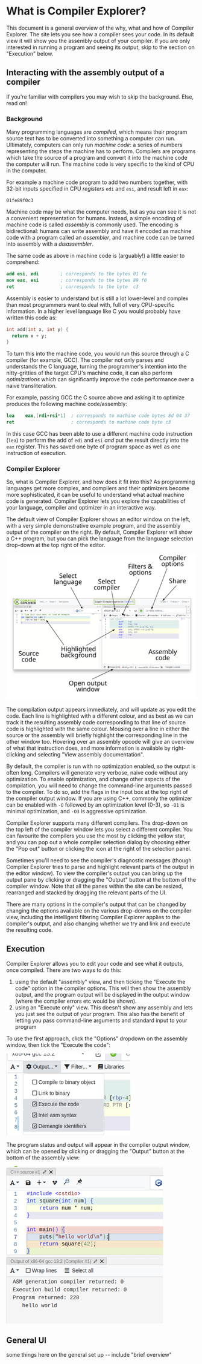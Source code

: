 # What is Compiler Explorer?

This document is a general overview of the why, what and how of Compiler Explorer. The site lets you see how a compiler
sees your code. In its default view it will show you the assembly output of your compiler. If you are only interested in
running a program and seeing its output, skip to the section on "Execution" below.

## Interacting with the assembly output of a compiler

If you're familiar with compilers you may wish to skip the background. Else, read on!

### Background

Many programming languages are _compiled_, which means their program source text has to be converted into something a
computer can run. Ultimately, computers can only run _machine code_: a series of numbers representing the steps the
machine has to perform. Compilers are programs which take the source of a program and convert it into the machine code
the computer will run. The machine code is very specific to the kind of CPU in the computer.

For example a machine code program to add two numbers together, with 32-bit inputs specified in CPU _registers_ `edi`
and `esi`, and result left in `eax`:

```
01fe89f0c3
```

Machine code may be what the computer needs, but as you can see it is not a convenient representation for humans.
Instead, a simple encoding of machine code is called _assembly_ is commonly used. The encoding is bidirectional: humans
can write assembly and have it encoded as machine code with a program called an _assembler_, and machine code can be
turned into assembly with a _disassembler_.

The same code as above in machine code is (arguably!) a little easier to comprehend:

```nasm
add esi, edi        ; corresponds to the bytes 01 fe
mov eax, esi        ; corresponds to the bytes 89 f0
ret                 ; corresponds to the byte  c3
```

Assembly is easier to understand but is still a lot lower-level and complex than most programmers want to deal with,
full of very CPU-specific information. In a higher level language like C you would probably have written this code as:

```c
int add(int x, int y) {
  return x + y;
}
```

To turn this into the machine code, you would run this source through a C compiler (for example, GCC). The compiler not
only parses and understands the C language, turning the programmer's intention into the nitty-gritties of the target
CPU's machine code, it can also perform _optimizations_ which can significantly improve the code performance over a
naive transliteration.

For example, passing GCC the C source above and asking it to optimize produces the following machine code/assembly:

```nasm
lea    eax,[rdi+rsi*1]  ; corresponds to machine code bytes 8d 04 37
ret                     ; corresponds to machine code byte c3
```

In this case GCC has been able to use a different machine code instruction (`lea`) to perform the add of `edi` and `esi`
_and_ put the result directly into the `eax` register. This has saved one byte of program space as well as one
instruction of execution.

### Compiler Explorer

So, what is Compiler Explorer, and how does it fit into this? As programming languages get more complex, and compilers
and their optimizers become more sophisticated, it can be useful to understand what actual machine code is generated.
Compiler Explorer lets you explore the capabilities of your language, compiler and optimizer in an interactive way.

The default view of Compiler Explorer shows an editor window on the left, with a very simple demonstrative example
program, and the assembly output of the compiler on the right. By default, Compiler Explorer will show a C++ program,
but you can pick the language from the language selection drop-down at the top right of the editor.

![Explanatory](images/CE-explain.svg)

The compilation output appears immediately, and will update as you edit the code. Each line is highlighted with a
different colour, and as best as we can track it the resulting assembly code corresponding to that line of source code
is highlighted with the same colour. Mousing over a line in either the source or the assembly will briefly highlight the
corresponding line in the other window too. Hovering over an assembly opcode will give an overview of what that
instruction does, and more information is available by right-clicking and selecting "View assembly documentation".

By default, the compiler is run with no optimization enabled, so the output is often long. Compilers will generate very
verbose, naive code without any optimization. To enable optimization, and change other aspects of the compilation, you
will need to change the command-line arguments passed to the compiler. To do so, add the flags in the input box at the
top right of the compiler output window. If you are using C++, commonly the optimizer can be enabled with `-O` followed
by an optimization level (0-3), so `-O1` is minimal optimization, and `-O3` is aggressive optimization.

Compiler Explorer supports many different compilers. The drop-down on the top left of the compiler window lets you
select a different compiler. You can favourite the compilers you use the most by clicking the yellow star, and you can
pop out a whole compiler selection dialog by choosing either the "Pop out" button or clicking the icon at the right of
the selection panel.

Sometimes you'll need to see the compiler's diagnostic messages (though Compiler Explorer tries to parse and highlight
relevant parts of the output in the editor window). To view the compiler's output you can bring up the output pane by
clicking or dragging the "Output" button at the bottom of the compiler window. Note that all the panes within the site
can be resized, rearranged and stacked by dragging the relevant parts of the UI.

There are many options in the compiler's output that can be changed by changing the options available on the various
drop-downs on the compiler view, including the intelligent filtering Compiler Explorer applies to the compiler's output,
and also changing whether we try and link and execute the resulting code.

## Execution

Compiler Explorer allows you to edit your code and see what it outputs, once compiled. There are two ways to do this:

1. using the default "assembly" view, and then ticking the "Execute the code" option in the compiler options. This will
   then show the assembly output, and the program output will be displayed in the output window (where the compiler
   errors etc would be shown).
2. using an "Execute only" view. This doesn't show any assembly and lets you just see the output of your program. This
   also has the benefit of letting you pass command-line arguments and standard input to your program

To use the first approach, click the "Options" dropdown on the assembly window, then tick the "Execute the code":

![Execute the code](images/Execute.png)

The program status and output will appear in the compiler output window, which can be opened by clicking or dragging the
"Output" button at the bottom of the assembly view:

![Code, executed](images/Executed.png)

## General UI

some things here on the general set up -- include "brief overview"
